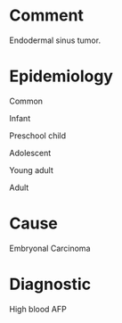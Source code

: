 # Comment

Endodermal sinus tumor.

# Epidemiology

Common

Infant

Preschool child

Adolescent

Young adult

Adult

# Cause

Embryonal Carcinoma

# Diagnostic

High blood AFP
